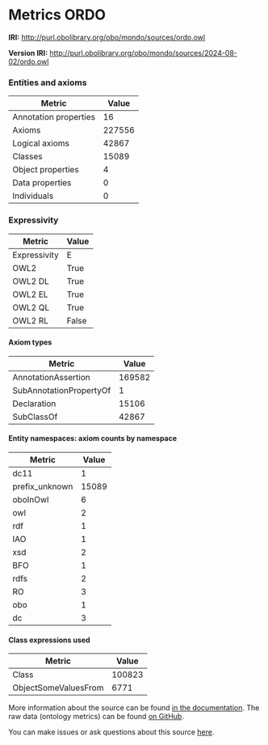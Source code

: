# Metrics ORDO

**IRI:** http://purl.obolibrary.org/obo/mondo/sources/ordo.owl

**Version IRI:** http://purl.obolibrary.org/obo/mondo/sources/2024-08-02/ordo.owl

### Entities and axioms

| Metric | Value |
| ------ | ----- |
| Annotation properties | 16 |
| Axioms | 227556 |
| Logical axioms | 42867 |
| Classes | 15089 |
| Object properties | 4 |
| Data properties | 0 |
| Individuals | 0 |


### Expressivity

| Metric | Value |
| ------ | ----- |
| Expressivity | E |
| OWL2 | True |
| OWL2 DL | True |
| OWL2 EL | True |
| OWL2 QL | True |
| OWL2 RL | False |

#### Axiom types

| Metric | Value |
| ------ | ----- |
| AnnotationAssertion | 169582 |
| SubAnnotationPropertyOf | 1 |
| Declaration | 15106 |
| SubClassOf | 42867 |


#### Entity namespaces: axiom counts by namespace

| Metric | Value |
| ------ | ----- |
| dc11 | 1 |
| prefix_unknown | 15089 |
| oboInOwl | 6 |
| owl | 2 |
| rdf | 1 |
| IAO | 1 |
| xsd | 2 |
| BFO | 1 |
| rdfs | 2 |
| RO | 3 |
| obo | 1 |
| dc | 3 |


#### Class expressions used

| Metric | Value |
| ------ | ----- |
| Class | 100823 |
| ObjectSomeValuesFrom | 6771 |


More information about the source can be found [in the documentation](../sources.md). The raw data (ontology metrics) can be found [on GitHub](https://github.com/monarch-initiative/mondo-ingest/tree/main/src/ontology/metadata).

You can make issues or ask questions about this source [here](https://github.com/monarch-initiative/mondo-ingest/issues).

